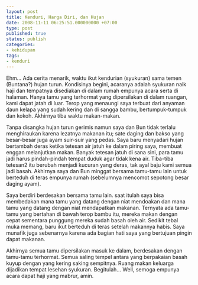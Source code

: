 ```yaml
---
layout: post
title: Kenduri, Harga Diri, dan Hujan
date: 2008-11-11 06:25:51.000000000 +07:00
type: post
published: true
status: publish
categories:
- kehidupan
tags:
- kenduri
---
```


Ehm... Ada cerita menarik, waktu ikut kendurian (syukuran) sama temen (Buntana?) hujan turun. Kondisinya begini, acaranya adalah syukuran naik haji dan tempatnya disediakan di dalam rumah empunya acara serta di halaman. Hanya tamu yang terhormat yang dipersilakan di dalam ruangan, kami dapat jatah di luar. Terop yang menaungi saya terbuat dari anyaman daun kelapa yang sudah kering dan di sangga bambu, bertumpuk-tumpuk dan kokoh. Akhirnya tiba waktu makan-makan.

Tanpa disangka hujan turun gerimis namun saya dan Bun tidak terlalu menghiraukan karena lezatnya makanan itu; sate daging dan bakso yang besar-besar juga ayam suir-suir yang pedas. Saya baru menyadari hujan bertambah deras ketika tetesan air jatuh ke dalam piring saya, membuat enggan melanjutkan makan. Banyak tetesan jatuh di sana sini, para tamu jadi harus pindah-pindah tempat duduk agar tidak kena air. Tiba-tiba tetesan2 itu berubah menjadi kucuran yang deras, tak ayal baju kami semua jadi basah. Akhirnya saya dan Bun minggat bersama tamu-tamu lain untuk berteduh di teras empunya rumah (sebelumnya mencomot sepotong besar daging ayam).

Saya berdiri berdesakan bersama tamu lain. saat itulah saya bisa membedakan mana tamu yang datang dengan niat mendoakan dan mana tamu yang datang dengan niat mendapatkan makanan. Ternyata ada tamu-tamu yang bertahan di bawah terop bambu itu, mereka makan dengan cepat sementara punggung mereka sudah basah oleh air. Sedikit tebal muka memang, baru ikut berteduh di teras setelah makannya habis. Saya munafik juga sebenarnya karena ada bagian hati saya yang bertujuan pingin dapat makanan.

Akhirnya semua tamu dipersilakan masuk ke dalam, berdesakan dengan tamu-tamu terhormat. Semua saling tempel antara yang berpakaian basah kuyup dengan yang kering saking sempitnya. Ruang makan keluarga dijadikan tempat lesehan syukuran. Begitulah...
Well, semoga empunya acara dapat haji yang mabrur, amin.
